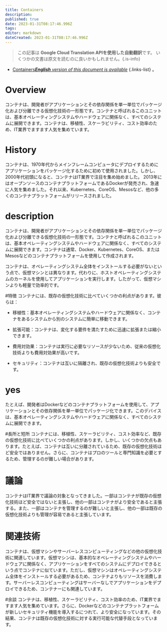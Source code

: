 ```yaml
---
title: Containers
description: 
published: true
date: 2023-01-31T08:17:46.996Z
tags: 
editor: markdown
dateCreated: 2023-01-31T08:17:46.996Z
---
```


> この記事は **Google Cloud Translation APIを使用した自動翻訳**です。
いくつかの文書は原文を読むのに良いかもしれません。{.is-info}
- [Containers***English** version of this document is available*](/en/Knowledge-base/Dictionary/containers)
{.links-list}
。

# Overview
コンテナは、開発者がアプリケーションとその依存関係を単一単位でパッケージ化および分離できる仮想化技術の一形態です。コンテナと呼ばれるこのユニットは、基本オペレーティングシステムやハードウェアに関係なく、すべてのシステムに展開できます。コンテナは、移植性、スケーラビリティ、コスト効率のため、IT業界でますます人気を集めています。

# History
コンテナは、1970年代からメインフレームコンピュータにデプロイするためにアプリケーションをパッケージ化するために初めて使用されました。しかし、2000年代初頭になると、コンテナはIT業界で注目を集め始めました。 2013年にはオープンソースのコンテナプラットフォームであるDockerが発売され、急速に人気を集めました。それ以来、Kubernetes、CoreOS、Mesosなど、他の多くのコンテナプラットフォームがリリースされました。

# description
コンテナは、開発者がアプリケーションとその依存関係を単一単位でパッケージ化および分離できる仮想化技術の一形態です。コンテナと呼ばれるこのユニットは、基本オペレーティングシステムやハードウェアに関係なく、すべてのシステムに展開できます。コンテナは通常、Docker、Kubernetes、CoreOS、またはMesosなどのコンテナプラットフォームを使用して作成されます。

コンテナは、オペレーティングシステム全体をインストールする必要がないという点で、仮想マシンとは異なります。代わりに、ホストオペレーティングシステムのカーネルを使用してアプリケーションを実行します。したがって、仮想マシンよりも軽量で効率的です。

#特徴
コンテナには、既存の仮想化技術に比べていくつかの利点があります。彼らは：

- 移植性：基本オペレーティングシステムやハードウェアに関係なく、コンテナをあるシステムから別のシステムに簡単に移動できます。

- 拡張可能：コンテナは、変化する要件を満たすために迅速に拡張または縮小できます。

- 費用対効果：コンテナは実行に必要なリソースが少ないため、従来の仮想化技術よりも費用対効果が高いです。

- セキュリティ：コンテナは互いに隔離され、既存の仮想化技術よりも安全です。

# yes
たとえば、開発者はDockerなどのコンテナプラットフォームを使用して、アプリケーションとその依存関係を単一単位でパッケージ化できます。このデバイスは、基本オペレーティングシステムやハードウェアに関係なく、すべてのシステムに展開できます。

#長所と短所
コンテナには、移植性、スケーラビリティ、コスト効率など、既存の仮想化技術に比べていくつかの利点があります。しかし、いくつかの欠点もあります。たとえば、コンテナは互いに分離されているため、既存の仮想化技術ほど安全ではありません。さらに、コンテナはプロのツールと専門知識を必要とするため、管理するのが難しい場合があります。

# 議論
コンテナはIT業界で議論の対象となってきました。一部はコンテナが既存の仮想化技術ほど安全ではないと主張し、他の一部はコンテナがより安全であると主張する。また、一部はコンテナを管理するのが難しいと主張し、他の一部は既存の仮想化技術よりも管理が容易であると主張しています。

# 関連技術
コンテナは、仮想マシンやサーバーレスコンピューティングなどの他の仮想化技術に関連しています。仮想マシンは、基本的なオペレーティングシステムやハードウェアに関係なく、アプリケーションをすべてのシステムにデプロイできるという点でコンテナに似ています。ただし、仮想マシンはオペレーティングシステム全体をインストールする必要があるため、コンテナよりもリソースを消費します。サーバーレスコンピューティングはサーバーなしでアプリケーションをデプロイできるため、コンテナーにも関連しています。

#余談
コンテナは、移植性、スケーラビリティ、コスト効率のため、IT業界でますます人気を集めています。さらに、Dockerなどのコンテナプラットフォームが新しいセキュリティ機能を導入するにつれて、より安全になっています。その結果、コンテナは既存の仮想化技術に対する実行可能な代替手段となっています。